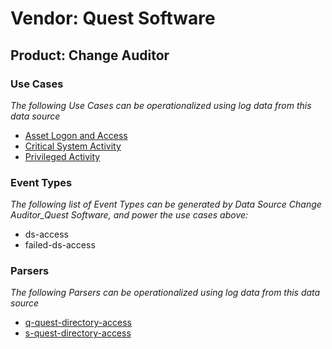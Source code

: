 Vendor: Quest Software
======================
Product: Change Auditor
-----------------------

### Use Cases

_The following Use Cases can be operationalized using log data from this data source_

* [Asset Logon and Access](../UseCases/usecase_asset_logon_and_access.md)
* [Critical System Activity](../UseCases/usecase_critical_system_activity.md)
* [Privileged Activity](../UseCases/usecase_privileged_activity.md)


### Event Types

_The following list of Event Types can be generated by Data Source Change Auditor_Quest Software, and power the use cases above:_

- ds-access
- failed-ds-access


### Parsers

_The following Parsers can be operationalized using log data from this data source_

* [q-quest-directory-access](../Parsers/parserContent_q-quest-directory-access.md)
* [s-quest-directory-access](../Parsers/parserContent_s-quest-directory-access.md)
